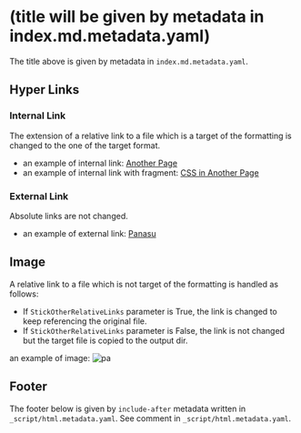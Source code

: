 # (title will be given by metadata in index.md.metadata.yaml)

The title above is given by metadata in `index.md.metadata.yaml`.

## Hyper Links

### Internal Link

The extension of a relative link to a file which is a target of the formatting
is changed to the one of the target format.

* an example of internal link: [Another Page](sub/another.md)
* an example of internal link with fragment: [CSS in Another Page](sub/another.md#css)

### External Link

Absolute links are not changed. 

* an example of external link: [Panasu](https://github.com/ipponshimeji/Panasu)


## Image

A relative link to a file which is not target of the formatting is handled as follows:

* If `StickOtherRelativeLinks` parameter is True,
  the link is changed to keep referencing the original file.
* If `StickOtherRelativeLinks` parameter is False,
  the link is not changed but the target file is copied to the output dir.

an example of image: ![pa](pa.png)


## Footer

The footer below is given by `include-after` metadata written in `_script/html.metadata.yaml`.
See comment in `_script/html.metadata.yaml`.
